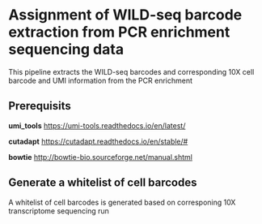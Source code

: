 # Assignment of WILD-seq barcode extraction from PCR enrichment sequencing data
This pipeline extracts the WILD-seq barcodes and corresponding 10X cell barcode and UMI information from the PCR enrichment

## Prerequisits

**umi_tools** https://umi-tools.readthedocs.io/en/latest/

**cutadapt** https://cutadapt.readthedocs.io/en/stable/#

**bowtie** http://bowtie-bio.sourceforge.net/manual.shtml

## Generate a whitelist of cell barcodes 
A whitelist of cell barcodes is generated based on corresponing 10X transcriptome sequencing run
```
